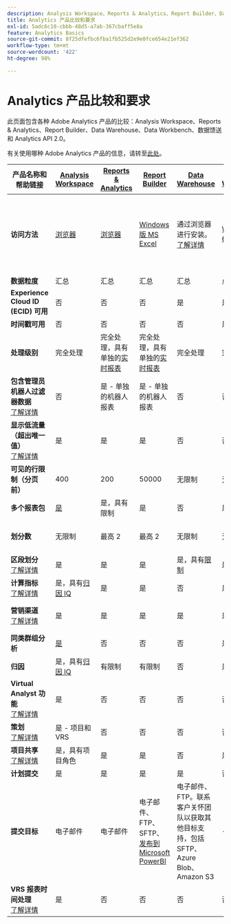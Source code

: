 ```yaml
---
description: Analysis Workspace、Reports & Analytics、Report Builder、Data Warehouse 和 Data Workbench 的系统要求和比较
title: Analytics 产品比较和要求
exl-id: 5adc6c10-cbbb-48d5-a7ab-367cbaff5e8a
feature: Analytics Basics
source-git-commit: 8f25dfefbc6fba1fb525d2e9e0fce654e21ef362
workflow-type: tm+mt
source-wordcount: '422'
ht-degree: 98%

---
```


# Analytics 产品比较和要求

此页面包含各种 Adobe Analytics 产品的比较：Analysis Workspace、Reports &amp; Analytics、Report Builder、Data Warehouse、Data Workbench、数据馈送和 Analytics API 2.0。

有关使用哪种 Adobe Analytics 产品的信息，请转至[此处](/help/admin/c-analytics-product-comparison/which-analytics-tool.md)。

| 产品名称和帮助链接 | [Analysis Workspace](/help/analyze/analysis-workspace/home.md) | [Reports &amp; Analytics](/help/analyze/reports-analytics/getting-started.md) | [Report Builder](/help/analyze/report-builder/home.md) | [Data Warehouse](/help/export/data-warehouse/data-warehouse.md) | [Data Workbench](https://experienceleague.adobe.com/docs/data-workbench/using/home.html?lang=zh-Hans) | [数据馈送](/help/export/analytics-data-feed/data-feed-overview.md) | [Analytics API 2.0](https://www.adobe.io/apis/experiencecloud/analytics/docs.html) |
|---|---|---|---|---|---|---|---|
| **访问方法** | [浏览器](/help/admin/sys-reqs.md) | [浏览器](/help/admin/sys-reqs.md) | [Windows 版 MS Excel](/help/analyze/report-builder/setup/system-requirements.md) | 通过浏览器进行安装。[了解详情](/help/admin/sys-reqs.md) | [Windows 64 位](https://experienceleague.adobe.com/docs/data-workbench/using/install/c-data-workbench-client-install.html?lang=zh-Hans) | 通过浏览器进行安装。[了解详情](/help/export/analytics-data-feed/data-feed-overview.md) | RESTful API 工具。使用Adobe Developer凭据登录。 [了解详情](https://developer.adobe.com/analytics-apis/docs/2.0/) |
| **数据粒度** | 汇总 | 汇总 | 汇总 | 汇总 | 点击 | 点击 | 汇总 |
| **Experience Cloud ID (ECID) 可用** | 否 | 否 | 否 | 是 | 是 | 是 | 否 |
| **时间戳可用** | 否 | 否 | 否 | 否 | 是 | 是 | 否 |
| **处理级别** | 完全处理 | 完全处理，具有单独的[实时报表](/help/components/c-real-time-reporting/realtime.md) | 完全处理，具有单独的[实时报表](/help/components/c-real-time-reporting/realtime.md) | 完全处理 | 完全处理 | 完全处理 | 完全处理 |
| **包含管理员机器人过滤器数据**<br> [了解详情](/help/admin/admin/bot-removal/bot-removal.md) | 否 | 是 - 单独的机器人报表 | 是 - 单独的机器人报表 | 否 | 否 | 否 | 否 |
| **显示低流量（超出唯一值）**<br> [了解详情](/help/technotes/low-traffic.md) | 是 | 是 | 是 | 否 | 否 | 否 | 是 |
| **可见的行限制（分页前）** | 400 | 200 | 50000 | 无限制 | 无限制 | 无限制 | 50000 |
| **多个报表包** | [是](/help/analyze/analysis-workspace/build-workspace-project/multiple-report-suites.md) | 是，具有限制 | 是 | 否 | 是 | 否 | 是 |
| **划分数** | 无限制 | 最高 2 | 最高 2 | 无限制 | 无限制 | 无限制 | 无限制，跨多个查询运行 |
| **区段划分** <br> [了解详情](/help/components/segmentation/segmentation-workflow/seg-workflow.md) | 是 | 是 | 是 | 是，具有[限制](/help/components/segmentation/seg-reference/seg-compatibility.md) | 是 | 否 | 是 |
| **计算指标** <br> [了解详情](/help/components/c-calcmetrics/cm-overview.md) | 是，具有[归因 IQ](/help/analyze/analysis-workspace/attribution/overview.md) | 是 | 是 | 否 | 是 | 否 | 是，具有[归因 IQ](/help/analyze/analysis-workspace/attribution/overview.md) |
| **营销渠道** <br> [了解详情](/help/components/c-marketing-channels/c-getting-started-mchannel.md) | 是 | 是 | 是 | 是 | 是 | 是 - [va_finder、va_closer](/help/export/analytics-data-feed/c-df-contents/datafeeds-reference.md) | 是 |
| **同类群组分析** | [是](/help/analyze/analysis-workspace/visualizations/cohort-table/cohort-analysis.md) | 否 | 否 | 否 | 是 | 否 | 否 |
| **归因** | 是，具有[归因 IQ](/help/analyze/analysis-workspace/attribution/overview.md) | 有限制 | 有限制 | 否 | 是 | 否 | 是，具有[归因 IQ](/help/analyze/analysis-workspace/attribution/overview.md) |
| **Virtual Analyst 功能**<br> [了解详情](/help/analyze/analysis-workspace/virtual-analyst/overview.md) | 是 | 否 | 否 | 否 | 否 | 否 | 是 |
| **策划**<br> [了解详情](/help/analyze/analysis-workspace/curate-share/curate.md) | 是 - 项目和 VRS | 否 | 否 | 否 | 否 | 否 | 是 - 仅 VRS |
| **项目共享**<br> [了解详情](/help/analyze/analysis-workspace/curate-share/share-projects.md) | 是，具有项目角色 | 是 | 是 | 否 | 是 | 否 | 否 |
| **计划提交** | 是 | 是 | 是 | 是 | 否 | 是 | 否 |
| **提交目标** | 电子邮件 | 电子邮件 | 电子邮件、FTP、SFTP、[发布到 Microsoft PowerBI](/help/analyze/report-builder/c-publish-power-bi/power-bi.md) | 电子邮件、FTP。联系客户关怀团队以获取其他目标支持，包括 SFTP、Azure Blob、Amazon S3 | - | FTP、SFTP、Azure Blob、Amazon S3 | - |
| **VRS 报表时间处理**<br> [了解详情](/help/components/vrs/vrs-report-time-processing.md) | 是 | 否 | 否 | 否 | 否 | 否 | 是 |
